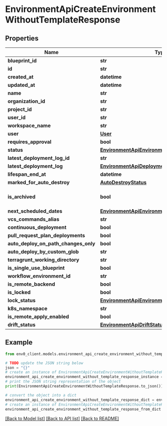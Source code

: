# EnvironmentApiCreateEnvironmentWithoutTemplateResponse


## Properties

Name | Type | Description | Notes
------------ | ------------- | ------------- | -------------
**blueprint_id** | **str** |  | 
**id** | **str** |  | [optional] 
**created_at** | **datetime** |  | [optional] 
**updated_at** | **datetime** |  | [optional] 
**name** | **str** |  | 
**organization_id** | **str** |  | 
**project_id** | **str** |  | 
**user_id** | **str** |  | 
**workspace_name** | **str** |  | 
**user** | [**User**](User.md) |  | [optional] 
**requires_approval** | **bool** |  | 
**status** | [**EnvironmentApiEnvironmentStatus**](EnvironmentApiEnvironmentStatus.md) |  | 
**latest_deployment_log_id** | **str** |  | 
**latest_deployment_log** | [**EnvironmentApiDeploymentLog**](EnvironmentApiDeploymentLog.md) |  | 
**lifespan_end_at** | **datetime** |  | 
**marked_for_auto_destroy** | [**AutoDestroyStatus**](AutoDestroyStatus.md) |  | 
**is_archived** | **bool** | Mark the environment as inactive | 
**next_scheduled_dates** | [**EnvironmentApiEnvironmentNextScheduledDates**](EnvironmentApiEnvironmentNextScheduledDates.md) |  | [optional] 
**vcs_commands_alias** | **str** |  | [optional] 
**continuous_deployment** | **bool** |  | 
**pull_request_plan_deployments** | **bool** |  | 
**auto_deploy_on_path_changes_only** | **bool** |  | 
**auto_deploy_by_custom_glob** | **str** |  | [optional] 
**terragrunt_working_directory** | **str** |  | [optional] 
**is_single_use_blueprint** | **bool** |  | [optional] 
**workflow_environment_id** | **str** |  | [optional] 
**is_remote_backend** | **bool** |  | 
**is_locked** | **bool** |  | 
**lock_status** | [**EnvironmentApiEnvironmentLockStatus**](EnvironmentApiEnvironmentLockStatus.md) |  | [optional] 
**k8s_namespace** | **str** |  | [optional] 
**is_remote_apply_enabled** | **bool** |  | [optional] 
**drift_status** | [**EnvironmentApiDriftStatus**](EnvironmentApiDriftStatus.md) |  | 

## Example

```python
from env0_client.models.environment_api_create_environment_without_template_response import EnvironmentApiCreateEnvironmentWithoutTemplateResponse

# TODO update the JSON string below
json = "{}"
# create an instance of EnvironmentApiCreateEnvironmentWithoutTemplateResponse from a JSON string
environment_api_create_environment_without_template_response_instance = EnvironmentApiCreateEnvironmentWithoutTemplateResponse.from_json(json)
# print the JSON string representation of the object
print(EnvironmentApiCreateEnvironmentWithoutTemplateResponse.to_json())

# convert the object into a dict
environment_api_create_environment_without_template_response_dict = environment_api_create_environment_without_template_response_instance.to_dict()
# create an instance of EnvironmentApiCreateEnvironmentWithoutTemplateResponse from a dict
environment_api_create_environment_without_template_response_from_dict = EnvironmentApiCreateEnvironmentWithoutTemplateResponse.from_dict(environment_api_create_environment_without_template_response_dict)
```
[[Back to Model list]](../README.md#documentation-for-models) [[Back to API list]](../README.md#documentation-for-api-endpoints) [[Back to README]](../README.md)


